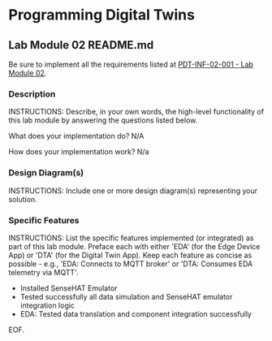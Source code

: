 # Programming Digital Twins

## Lab Module 02 README.md

Be sure to implement all the requirements listed at [PDT-INF-02-001 - Lab Module 02](https://github.com/programming-digital-twins/pdt-exercise-tasks/issues/10).


### Description

INSTRUCTIONS: Describe, in your own words, the high-level functionality of this lab module by answering the questions listed below.

What does your implementation do? 
N/A

How does your implementation work?
N/a

### Design Diagram(s)

INSTRUCTIONS: Include one or more design diagram(s) representing your solution.


### Specific Features

INSTRUCTIONS: List the specific features implemented (or integrated) as part of this lab module. Preface each with either 'EDA' (for the Edge Device App) or 'DTA' (for the Digital Twin App). Keep each feature as concise as possible - e.g., 'EDA: Connects to MQTT broker' or 'DTA: Consumes EDA telemetry via MQTT'.

- Installed SenseHAT Emulator
- Tested successfully all data simulation and SenseHAT emulator integration logic
- EDA: Tested data translation and component integration successfully


EOF.
